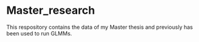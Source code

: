 # Master_research
This respository contains the data of my Master thesis and previously has been used to run GLMMs.
